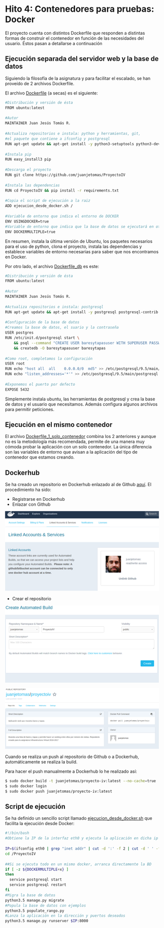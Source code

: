 # Hito 4: Contenedores para pruebas: Docker
El proyecto cuenta con distintos Dockerfile que responden a distintas formas de construir el contenedor en función de las necesidades del usuario. Éstos pasan a detallarse a continuación

## Ejecución separada del servidor web y la base de datos
Siguiendo la filosofía de la asignatura y para facilitar el escalado, se han proveído de 2 archivos Dockerfile.

El archivo [Dockerfile](https://github.com/juanjetomas/ProyectoIV/blob/master/Dockerfile) (a secas) es el siguiente:

```bash
#Distribución y versión de ésta
FROM ubuntu:latest

#Autor
MAINTAINER Juan Jesús Tomás R.

#Actualiza repositorios e instala: python y herramientas, git,
#el paquete que contiene a ifconfig y postgresql
RUN apt-get update && apt-get install -y python3-setuptools python3-dev build-essential libpq-dev git net-tools

#Instala pip
RUN easy_install3 pip

#Descarga el proyecto
RUN git clone https://github.com/juanjetomas/ProyectoIV

#Instala las dependencias
RUN cd ProyectoIV && pip install -r requirements.txt

#Copia el script de ejecución a la raiz
ADD ejecucion_desde_docker.sh /

#Variable de entorno que indica el entorno de DOCKER
ENV USINGDOCKER=true
#Variable de entorno que indica que la base de datos se ejecutará en otro contenedor
ENV DOCKERMULTIPLE=true
```

En resumen, instala la última versión de Ubuntu, los paquetes necesarios para el uso de python, clona el proyecto, instala las dependencias y establece variables de entorno necesarias para saber que nos encontramos en Docker.

Por otro lado, el archivo [Dockerfile_db](https://github.com/juanjetomas/ProyectoIV/blob/master/Dockerfile_db) es este:

```bash
#Distribución y versión de ésta
FROM ubuntu:latest

#Autor
MAINTAINER Juan Jesús Tomás R.

#Actualiza repositorios e instala: postgresql
RUN apt-get update && apt-get install -y postgresql postgresql-contrib

#Configuración de la base de datos
#Creamos la base de datos, el suario y la contraseña
USER postgres
RUN /etc/init.d/postgresql start \
    && psql --command "CREATE USER baresytapasuser WITH SUPERUSER PASSWORD 'baresyTapasPassword';" \
    && createdb -O baresytapasuser baresytapas

#Como root, completamos la configuración
USER root
RUN echo "host all  all    0.0.0.0/0  md5" >> /etc/postgresql/9.5/main/pg_hba.conf
RUN echo "listen_addresses='*'" >> /etc/postgresql/9.5/main/postgresql.conf

#Exponemos el puerto por defecto
EXPOSE 5432
```

Simplemente instala ubuntu, las herramientas de postgresql y crea la base de datos y el usuario que necesitamos. Además configura algunos archivos para permitir peticiones.

## Ejecución en el mismo contenedor
El archivo [Dockerfile_1_solo_contenedor](https://github.com/juanjetomas/ProyectoIV/blob/master/Dockerfile_1_solo_contenedor) combina los 2 anteriores y aunque no es la metodología más recomendada, permite de una manera muy cómoda probar la aplicación con un solo contenedor. La única diferencia son las variables de entorno que avisan a la aplicación del tipo de contenedor que estamos creando.

## Dockerhub
Se ha creado un repositorio en Dockerhub enlazado al de Github [aquí](https://hub.docker.com/r/juanjetomas/proyectoiv/).
El procedimiento ha sido:
- Registrarse en Dockerhub
- Enlazar con Github

![captura29](capturas/captura29.png)
- Crear el repositorio

![captura30](capturas/captura30.png)

![captura28](capturas/captura28.png)

Cuando se realiza un push al repositorio de Github o a Dockerhub, automáticamente se realiza la build.

Para hacer el push manualmente a Dockerhub lo he realizado así:
```bash
$ sudo docker build -t juanjetomas/proyecto-iv:latest --no-cache=true ./
$ sudo docker login
$ sudo docker push juanjetomas/proyecto-iv:latest
```

## Script de ejecución
Se ha definido un sencillo script llamado [ejecucion_desde_docker.sh](https://github.com/juanjetomas/ProyectoIV/blob/master/ejecucion_desde_docker.sh) que facilita la ejecución desde Docker:

```bash
#!/bin/bash
#Obtiene la IP de la interfaz eth0 y ejecuta la aplicación en dicha ip con el puerto 8000

IP=$(ifconfig eth0 | grep "inet addr" | cut -d ':' -f 2 | cut -d ' ' -f 1)
cd /ProyectoIV

##Si se ejecuta todo en un mismo docker, arranca directamente la BD
if [ -z ${DOCKERMULTIPLE+x} ]
then
  service postgresql start
  service postgresql restart
fi
#Migra la base de datos
python3.5 manage.py migrate
#Popula la base de datos con ejemplos
python3.5 populate_rango.py
#Lanza la aplicación en la dirección y puertos deseados
python3.5 manage.py runserver $IP:8000
```
